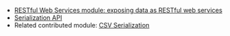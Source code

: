 * [RESTful Web Services module: exposing data as RESTful web services](/documentation/modules/rest)
* [Serialization API](/developing/api/8/serialization)
* Related contributed module: [CSV Serialization](/project/csv%5Fserialization)